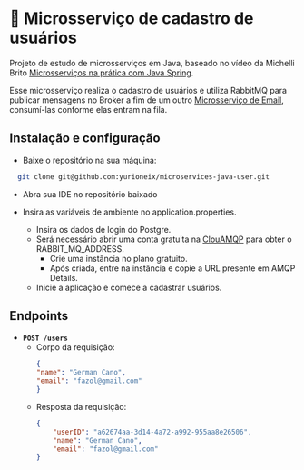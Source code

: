 # 👥 Microsserviço de cadastro de usuários 

Projeto de estudo de microsserviços em Java, baseado no vídeo da Michelli Brito [Microsserviços na prática com Java Spring](https://www.youtube.com/watch?v=ZnECi2gatMs&t=4335s).

Esse microsserviço realiza o cadastro de usuários e utiliza RabbitMQ para publicar mensagens no Broker a fim de um outro [Microsserviço de Email](https://github.com/yurioneix/microservices-java-email), consumí-las conforme elas entram na fila. 

## Instalação e configuração
- Baixe o repositório na sua máquina:
```bash
  git clone git@github.com:yurioneix/microservices-java-user.git
```

- Abra sua IDE no repositório baixado

- Insira as variáveis de ambiente no application.properties.
  - Insira os dados de login do Postgre.
  - Será necessário abrir uma conta gratuita na [ClouAMQP](https://www.cloudamqp.com/) para obter o RABBIT_MQ_ADDRESS.
    - Crie uma instância no plano gratuito.
    - Após criada, entre na instância e copie a URL presente em AMQP Details.
  - Inicie a aplicação e comece a cadastrar usuários.


## Endpoints

- **`POST /users`**
  - Corpo da requisição:
      ```json
    {
      "name": "German Cano",
      "email": "fazol@gmail.com"
    }
      ```
  - Resposta da requisição:
    ```json
    {
    	"userID": "a62674aa-3d14-4a72-a992-955aa8e26506",
    	"name": "German Cano",
    	"email": "fazol@gmail.com"
    }
    ```
